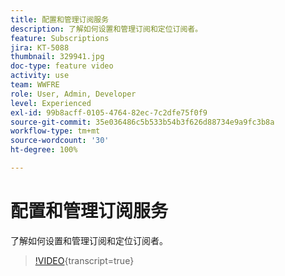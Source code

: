 ```yaml
---
title: 配置和管理订阅服务
description: 了解如何设置和管理订阅和定位订阅者。
feature: Subscriptions
jira: KT-5088
thumbnail: 329941.jpg
doc-type: feature video
activity: use
team: WWFRE
role: User, Admin, Developer
level: Experienced
exl-id: 99b8acff-0105-4764-82ec-7c2dfe75f0f9
source-git-commit: 35e036486c5b533b54b3f626d88734e9a9fc3b8a
workflow-type: tm+mt
source-wordcount: '30'
ht-degree: 100%

---
```


# 配置和管理订阅服务

了解如何设置和管理订阅和定位订阅者。

>[!VIDEO](https://video.tv.adobe.com/v/3452447?quality=12&learn=on&captions=chi_hans){transcript=true}
